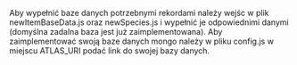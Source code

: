 Aby wypełnić baze danych potrzebnymi rekordami należy wejśc w plik newItemBaseData.js oraz newSpecies.js i wypełnić je odpowiednimi danymi (domyślna zadalna baza jest już zaimplementowana). Aby zaimplementować swoją baze danych mongo należy w pliku config.js w miejscu ATLAS_URI podać link do swojej bazy danych.
